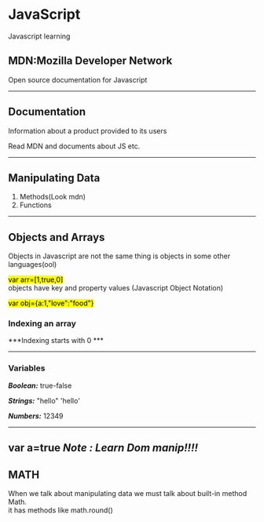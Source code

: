 # JavaScript
Javascript learning

## MDN:Mozilla Developer Network

  Open source documentation for Javascript
  
  
  
------



## Documentation

Information about a product provided to its users



Read MDN and documents about JS etc.


-----

## Manipulating Data


1. Methods(Look mdn)
2. Functions


-----
## Objects and Arrays

Objects in Javascript are not  the same thing is objects in some other languages(ool)

<mark> var arr=[1,true,0]</mark><br>
objects have key and property values (Javascript Object Notation)


<mark>var obj={a:1,"love":"food"}</mark>

### Indexing an array

***Indexing starts with 0 ***


-------



### Variables

***Boolean:*** true-false


***Strings:*** "hello"  'hello'


***Numbers:*** 12349


-------


var a=true
***Note : Learn Dom manip!!!!***
------



## MATH

When we talk about manipulating data we must talk about built-in method Math.<br>
it has methods like math.round()
